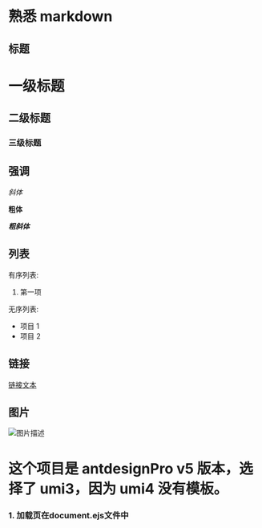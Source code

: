 # 熟悉 markdown

## 标题

# 一级标题

## 二级标题

### 三级标题

## 强调

_斜体_

**粗体**

**_粗斜体_**

## 列表

有序列表:

1. 第一项

无序列表:

- 项目 1
- 项目 2

## 链接

[链接文本](链接地址)

## 图片

![图片描述](图片地址)

# 这个项目是 antdesignPro v5 版本，选择了 umi3，因为 umi4 没有模板。

### 1. 加载页在document.ejs文件中
